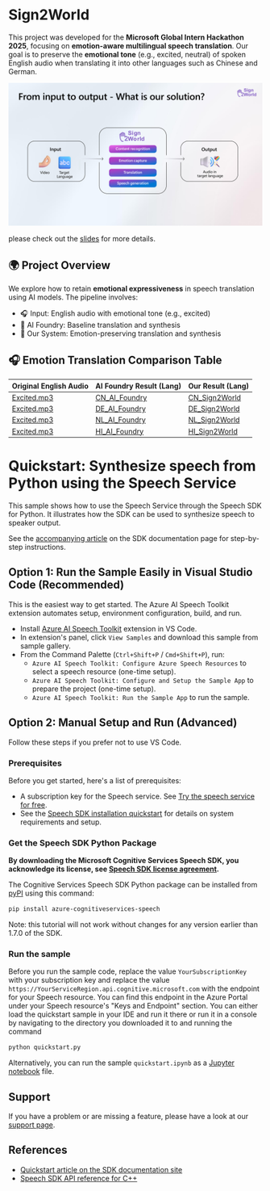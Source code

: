 # Sign2World

This project was developed for the **Microsoft Global Intern Hackathon 2025**, focusing on **emotion-aware multilingual speech translation**. Our goal is to preserve the **emotional tone** (e.g., excited, neutral) of spoken English audio when translating it into other languages such as Chinese and German.

![Workflow](./data/Workflow.png)

please check out the [slides](./data/Sign2World.pdf) for more details.

## 🌍 Project Overview

We explore how to retain **emotional expressiveness** in speech translation using AI models. The pipeline involves:

- 🎧 Input: English audio with emotional tone (e.g., excited)
- 🧠 AI Foundry: Baseline translation and synthesis
- 🌟 Our System: Emotion-preserving translation and synthesis


## 🎧 Emotion Translation Comparison Table

| Original English Audio | AI Foundry Result (Lang) | Our Result (Lang) | 
|------------------------|-----------------------------|-----------------------|
| [Excited.mp3](./data/source/Audio_EN_Excited.mp3) | [CN_AI_Foundry](./data/target/Audio_CN_AI_Foundry.wav) | [CN_Sign2World](./data/target/Audio_CN_Excited.mp3) |
| [Excited.mp3](./data/source/Audio_EN_Excited.mp3) | [DE_AI_Foundry](./data/target/Audio_DE_AI_Foundry.wav) | [DE_Sign2World](./data/target/Audio_DE_Excited.mp3) |
| [Excited.mp3](./data/source/Audio_EN_Excited.mp3) | [NL_AI_Foundry](./data/target/Audio_NL_AI_Foundry.wav) | [NL_Sign2World](./data/target/Audio_NL_Excited.mp3) |
| [Excited.mp3](./data/source/Audio_EN_Excited.mp3) | [HI_AI_Foundry](./data/target/Audio_HI_AI_Foundry.wav) | [HI_Sign2World](./data/target/Audio_HI_Excited.mp3) |

# Quickstart: Synthesize speech from Python using the Speech Service

This sample shows how to use the Speech Service through the Speech SDK for Python. It illustrates how the SDK can be used to synthesize speech to speaker output.

See the [accompanying article](https://docs.microsoft.com/azure/cognitive-services/speech-service/quickstarts/text-to-speech?tabs=dotnet%2Clinux%2Cjre%2Cwindowsinstall&pivots=programming-language-python) on the SDK documentation page for step-by-step instructions.

## Option 1: Run the Sample Easily in Visual Studio Code (Recommended)
This is the easiest way to get started. The Azure AI Speech Toolkit extension automates setup, environment configuration, build, and run.

- Install [Azure AI Speech Toolkit](https://marketplace.visualstudio.com/items?itemName=ms-azureaispeech.azure-ai-speech-toolkit) extension in VS Code.
- In extension's panel, click `View Samples` and download this sample from sample gallery.
- From the Command Palette (`Ctrl+Shift+P` / `Cmd+Shift+P`), run:
  - `Azure AI Speech Toolkit: Configure Azure Speech Resources` to select a speech resource (one-time setup).
  - `Azure AI Speech Toolkit: Configure and Setup the Sample App` to prepare the project (one-time setup).
  - `Azure AI Speech Toolkit: Run the Sample App` to run the sample.

## Option 2: Manual Setup and Run (Advanced)
Follow these steps if you prefer not to use VS Code.

### Prerequisites

Before you get started, here's a list of prerequisites:

* A subscription key for the Speech service. See [Try the speech service for free](https://docs.microsoft.com/azure/cognitive-services/speech-service/get-started).
* See the [Speech SDK installation quickstart](https://learn.microsoft.com/azure/ai-services/speech-service/quickstarts/setup-platform?pivots=programming-language-python) for details on system requirements and setup.

### Get the Speech SDK Python Package

**By downloading the Microsoft Cognitive Services Speech SDK, you acknowledge its license, see [Speech SDK license agreement](https://aka.ms/csspeech/license).**

The Cognitive Services Speech SDK Python package can be installed from [pyPI](https://pypi.org/) using this command:

```sh
pip install azure-cognitiveservices-speech
```

Note: this tutorial will not work without changes for any version earlier than 1.7.0 of the SDK.

### Run the sample

Before you run the sample code, replace the value `YourSubscriptionKey` with your subscription key and
replace the value `https://YourServiceRegion.api.cognitive.microsoft.com` with the endpoint for your Speech resource. You can find this endpoint in the Azure Portal under your Speech resource's "Keys and Endpoint" section.
You can either load the quickstart sample in your IDE and run it there or run it in a console by navigating to the directory you downloaded it to and running the command

```sh
python quickstart.py
```

Alternatively, you can run the sample `quickstart.ipynb` as a [Jupyter notebook](https://jupyter.org) file.

## Support

If you have a problem or are missing a feature, please have a look at our [support page](https://docs.microsoft.com/azure/cognitive-services/speech-service/support).

## References

* [Quickstart article on the SDK documentation site](https://docs.microsoft.com/azure/cognitive-services/speech-service/quickstart-text-to-speech-python)
* [Speech SDK API reference for C++](https://aka.ms/csspeech/pythonref)

